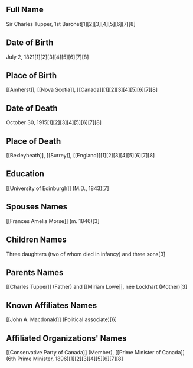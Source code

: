 ## Full Name
Sir Charles Tupper, 1st Baronet[1][2][3][4][5][6][7][8]

## Date of Birth
July 2, 1821[1][2][3][4][5][6][7][8]

## Place of Birth
[[Amherst]], [[Nova Scotia]], [[Canada]][1][2][3][4][5][6][7][8]

## Date of Death
October 30, 1915[1][2][3][4][5][6][7][8]

## Place of Death
[[Bexleyheath]], [[Surrey]], [[England]][1][2][3][4][5][6][7][8]

## Education
[[University of Edinburgh]] (M.D., 1843)[7]

## Spouses Names
[[Frances Amelia Morse]] (m. 1846)[3]

## Children Names
Three daughters (two of whom died in infancy) and three sons[3]

## Parents Names
[[Charles Tupper]] (Father) and [[Miriam Lowe]], née Lockhart (Mother)[3]

## Known Affiliates Names
[[John A. Macdonald]] (Political associate)[6]

## Affiliated Organizations' Names
[[Conservative Party of Canada]] (Member),
[[Prime Minister of Canada]] (6th Prime Minister, 1896)[1][2][3][4][5][6][7][8]

